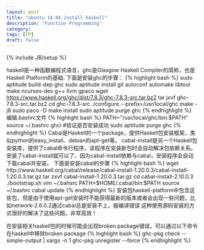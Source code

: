 ```yaml
---
layout: post
title: "ubuntu 14.04 install haskell"
description: "Function Programming"
category: 
tags: [FP]
draft: false
---
```

{% include JB/setup %}

haskell是一种函数编程式语言，ghc是Glasgow Haskell Compiler的简称，也是Haskell Platform的基础.   下面是安装ghc的步骤：
{% highlight bash %} 
sudo aptitude build-dep ghc
sudo aptitude install git autoconf automake libtool make ncurses-dev g++ llvm gpaco
wget https://www.haskell.org/ghc/dist/7.8.3/ghc-7.8.3-src.tar.bz2
tar jxvf ghc-7.8.3-src.tar.bz2
cd ghc-7.8.3-src
./configure --prefix=/usr/local/ghc
make -j8
sudo paco -D make install
sudo aptitude purge ghc
{% endhighlight %}
编辑.bashrc文件
{% highlight bash %}
PATH="/usr/local/ghc/bin:$PATH"
source ~/.bashrc
ghci   #验证是否安装成功
sudo aptitude purge ghc 
{% endhighlight %}
Cabal是Haskell的一个package，提供Haskell包安装框架，类似python的easy_install、debian的apt-get等。
cabal-install是另一个Haskell包安装库，提供了cabal命令行程序，该程序在安装新包时会自动解决包依赖关系。
安装了cabal-install就可以了，因为cabal-install依赖与cabal，安装程序会自动下载cabal并安装。
下面是安装cabal的步骤
{% highlight bash %}
wget http://www.haskell.org/cabal/release/cabal-install-1.20.0.3/cabal-install-1.20.0.3.tar.gz
tar zxvf cabal-install-1.20.0.3.tar.gz
cd cabal-install-2.10.0.3
./bootstrap.sh
vim ~/.bahsrc
PATH=$HOME/.cabal/bin:$PATH
source ~/.bashrc
cabal update
{% endhighlight %}
安装包haskell-platform中包含这些包，但是由于使用apt-get安装时不能获得最新的版本或者会出现一些问题，比如network-2.6.0.2通过cabal总是安装不上，报编译错误
这种使用源码安装的方式很好的解决了这些问题。非常高效！

在安装相关haskell包的时候可能会出现broken package错误，可以通过以下命令在haskell中移除broken package
{% highlight bash %}
ghc-pkg check --simple-output | xargs -n 1 ghc-pkg unregister --force
{% endhighlight %}
